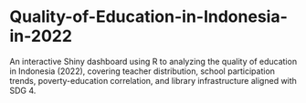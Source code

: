 # Quality-of-Education-in-Indonesia-in-2022
An interactive Shiny dashboard using R to analyzing the quality of education in Indonesia (2022), covering teacher distribution, school participation trends, poverty-education correlation, and library infrastructure aligned with SDG 4.
